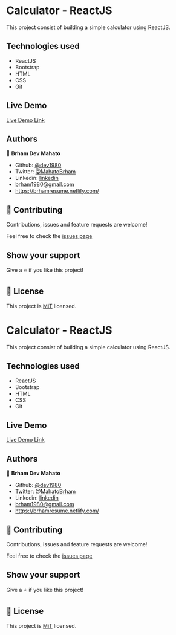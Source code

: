 # Calculator - ReactJS
This project consist of building a simple calculator using ReactJS.

## Technologies used

- ReactJS
- Bootstrap
- HTML
- CSS
- Git

## Live Demo

[Live Demo Link](https://react-dev-calculaor.herokuapp.com/)

## Authors

👤 **Brham Dev Mahato**

-   Github: [@dev1980](https://github.com/dev1980)
-   Twitter: [@MahatoBrham](https://twitter.com/MahatoBrham)
-   Linkedin: [linkedin](https://www.linkedin.com/in/dev1980/)
-   <brham1980@gmail.com>
-   <https://brhamresume.netlify.com/>

## 🤝 Contributing

Contributions, issues and feature requests are welcome!

Feel free to check the [issues page](https://github.com/dev1980/calculator-project/issues)

## Show your support

Give a ⭐️ if you like this project!

## 📝 License

This project is [MiT](https://opensource.org/licenses/MIT) licensed.
# Calculator - ReactJS
This project consist of building a simple calculator using ReactJS.

## Technologies used

- ReactJS
- Bootstrap
- HTML
- CSS
- Git

## Live Demo

[Live Demo Link](https://react-dev-calculator.herokuapp.com/)

## Authors

👤 **Brham Dev Mahato**

-   Github: [@dev1980](https://github.com/dev1980)
-   Twitter: [@MahatoBrham](https://twitter.com/MahatoBrham)
-   Linkedin: [linkedin](https://www.linkedin.com/in/dev1980/)
-   <brham1980@gmail.com>
-   <https://brhamresume.netlify.com/>

## 🤝 Contributing

Contributions, issues and feature requests are welcome!

Feel free to check the [issues page](https://github.com/dev1980/calculator-project/issues)

## Show your support

Give a ⭐️ if you like this project!

## 📝 License

This project is [MiT](https://opensource.org/licenses/MIT) licensed.
